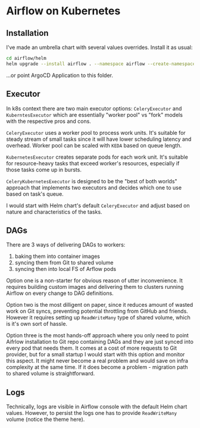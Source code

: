 # Airflow on Kubernetes

## Installation

I've made an umbrella chart with several values overrides. Install it as usual:

```sh
cd airflow/helm
helm upgrade --install airflow . --namespace airflow --create-namespace
```

...or point ArgoCD Application to this folder.

## Executor

In k8s context there are two main executor options: `CeleryExecutor` and `KuberntesExecutor` which are essentially "worker pool" vs "fork" models with the respective pros and cons.

`CeleryExecutor` uses a worker pool to process work units. It's suitable for steady stream of small tasks since it will have lower scheduling latency and overhead. Worker pool can be scaled with `KEDA` based on queue length.

`KubernetesExecutor` creates separate pods for each work unit. It's suitable for resource-heavy tasks that exceed worker's resources, especially if those tasks come up in bursts.

`CeleryKubernetesExecutor` is designed to be the "best of both worlds" approach that implements two executors and decides which one to use based on task's queue.

I would start with Helm chart's default `CeleryExecutor` and adjust based on nature and characteristics of the tasks.

## DAGs

There are 3 ways of delivering DAGs to workers:
1. baking them into container images
2. syncing them from Git to shared volume
3. syncing then into local FS of Arflow pods

Option one is a non-starter for obvious reason of utter inconvenience. It requires building custom images and delivering them to clusters running Airflow on every change to DAG definitions.

Option two is the most dilligent on paper, since it reduces amount of wasted work on Git syncs, preventing potential throttling from GitHub and friends. However it requires setting up `ReadWriteMany` type of shared volume, which is it's own sort of hassle.

Option three is the most hands-off approach where you only need to point Aifrlow installation to Git repo containing DAGs and they are just synced into every pod that needs them. It comes at a cost of more requests to Git provider, but for a small startup I would start with this option and monitor this aspect. It might never become a real problem and would save on infra complexity at the same time. If it does become a problem - migration path to shared volume is straightforward.

## Logs

Technically, logs are visible in Airflow console with the default Helm chart values. However, to persist the logs one has to provide `ReadWriteMany` volume (notice the theme here).
